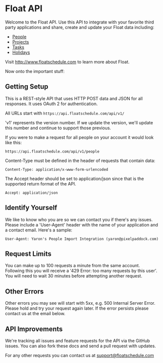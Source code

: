 Float API
=========

Welcome to the Float API. Use this API to integrate with your favorite third party applications and share, create and update your Float data including: 

* [People](https://github.com/floatschedule/api/blob/master/Sections/people.md)
* [Projects](https://github.com/floatschedule/api/blob/master/Sections/projects.md)
* [Tasks](https://github.com/floatschedule/api/blob/master/Sections/tasks.md)
* [Holidays](https://github.com/floatschedule/api/blob/master/Sections/holidays.md)

Visit http://www.floatschedule.com to learn more about Float.

Now onto the important stuff:

Getting Setup
-------------

This is a REST-style API that uses HTTP POST data and JSON for all responses. It uses OAuth 2 for authentication.

All URLs start with `https://api.floatschedule.com/api/v1/`

'v1' represents the version number. If we update the version, we'll update this number and continue to support those previous. 

If you were to make a request for all people on your account it would look like this:

`https://api.floatschedule.com/api/v1/people`

Content-Type must be defined in the header of requests that contain data:

`Content-Type: application/x-www-form-urlencoded`

The Accept header should be set to application/json since that is the supported return format of the API.

`Accept: application/json`

Identify Yourself
-----------------

We like to know who you are so we can contact you if there's any issues. Please include a 'User-Agent' header with the name of your application and a contact email. Here's a sample:

`User-Agent: Yaron's People Import Integration (yaron@pixelpaddock.com)`
    

Request Limits
--------------

You can make up to 100 requests a minute from the same account. Following this you will receive a '429 Error: too many requests by this user'. You will need to wait 30 minutes before attempting another request.


Other Errors
------------

Other errors you may see will start with 5xx, e.g. 500 Internal Server Error. Please hold and try your request again later. If the error persists please contact us at the email below.


API Improvements
----------------

We're tracking all issues and feature requests for the API via the GitHub issues. You can also fork these docs and send a pull request with updates.

For any other requests you can contact us at support@floatschedule.com

